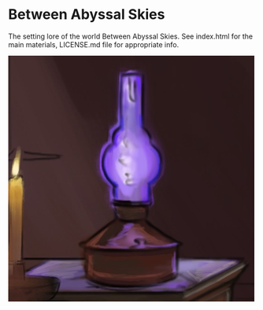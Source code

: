 # Between Abyssal Skies
The setting lore of the world Between Abyssal Skies.
See index.html for the main materials, LICENSE.md file for appropriate info.









<picture>
 <source media="(prefers-color-scheme: dark)" srcset="images/icons/lamp_500x500.jpg">
 <source media="(prefers-color-scheme: light)" srcset="images/icons/lamp_500x500.jpg">
 <img src="images/icons/lamp_500x500.jpg">
</picture>
